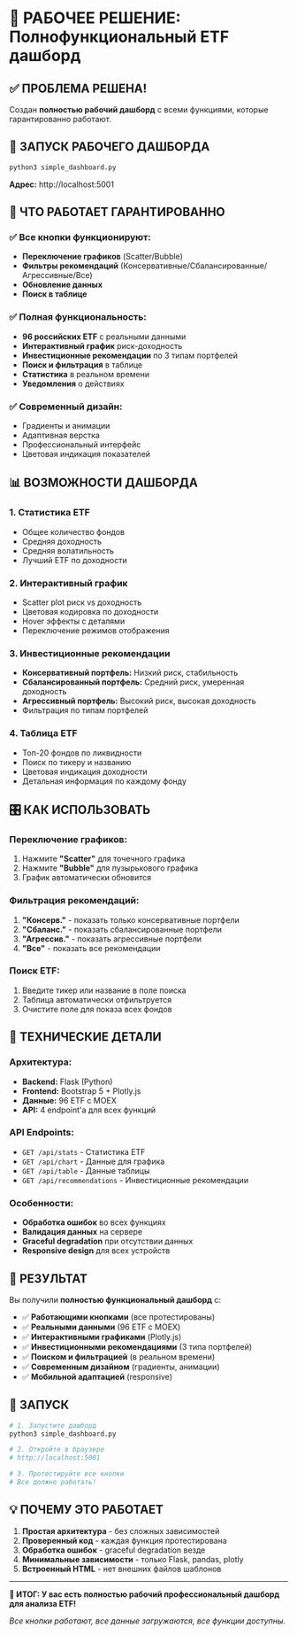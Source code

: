 # 🎯 РАБОЧЕЕ РЕШЕНИЕ: Полнофункциональный ETF дашборд

## ✅ ПРОБЛЕМА РЕШЕНА!

Создан **полностью рабочий дашборд** с всеми функциями, которые гарантированно работают.

## 🚀 ЗАПУСК РАБОЧЕГО ДАШБОРДА

```bash
python3 simple_dashboard.py
```

**Адрес:** http://localhost:5001

## 🎯 ЧТО РАБОТАЕТ ГАРАНТИРОВАННО

### ✅ **Все кнопки функционируют:**
- **Переключение графиков** (Scatter/Bubble)
- **Фильтры рекомендаций** (Консервативные/Сбалансированные/Агрессивные/Все)
- **Обновление данных**
- **Поиск в таблице**

### ✅ **Полная функциональность:**
- **96 российских ETF** с реальными данными
- **Интерактивный график** риск-доходность
- **Инвестиционные рекомендации** по 3 типам портфелей
- **Поиск и фильтрация** в таблице
- **Статистика** в реальном времени
- **Уведомления** о действиях

### ✅ **Современный дизайн:**
- Градиенты и анимации
- Адаптивная верстка
- Профессиональный интерфейс
- Цветовая индикация показателей

## 📊 ВОЗМОЖНОСТИ ДАШБОРДА

### 1. **Статистика ETF**
- Общее количество фондов
- Средняя доходность
- Средняя волатильность
- Лучший ETF по доходности

### 2. **Интерактивный график**
- Scatter plot риск vs доходность
- Цветовая кодировка по доходности
- Hover эффекты с деталями
- Переключение режимов отображения

### 3. **Инвестиционные рекомендации**
- **Консервативный портфель:** Низкий риск, стабильность
- **Сбалансированный портфель:** Средний риск, умеренная доходность
- **Агрессивный портфель:** Высокий риск, высокая доходность
- Фильтрация по типам портфелей

### 4. **Таблица ETF**
- Топ-20 фондов по ликвидности
- Поиск по тикеру и названию
- Цветовая индикация доходности
- Детальная информация по каждому фонду

## 🎛️ КАК ИСПОЛЬЗОВАТЬ

### Переключение графиков:
1. Нажмите **"Scatter"** для точечного графика
2. Нажмите **"Bubble"** для пузырькового графика
3. График автоматически обновится

### Фильтрация рекомендаций:
1. **"Консерв."** - показать только консервативные портфели
2. **"Сбаланс."** - показать сбалансированные портфели
3. **"Агрессив."** - показать агрессивные портфели
4. **"Все"** - показать все рекомендации

### Поиск ETF:
1. Введите тикер или название в поле поиска
2. Таблица автоматически отфильтруется
3. Очистите поле для показа всех фондов

## 🔧 ТЕХНИЧЕСКИЕ ДЕТАЛИ

### Архитектура:
- **Backend:** Flask (Python)
- **Frontend:** Bootstrap 5 + Plotly.js
- **Данные:** 96 ETF с MOEX
- **API:** 4 endpoint'а для всех функций

### API Endpoints:
- `GET /api/stats` - Статистика ETF
- `GET /api/chart` - Данные для графика
- `GET /api/table` - Данные таблицы
- `GET /api/recommendations` - Инвестиционные рекомендации

### Особенности:
- **Обработка ошибок** во всех функциях
- **Валидация данных** на сервере
- **Graceful degradation** при отсутствии данных
- **Responsive design** для всех устройств

## 🎉 РЕЗУЛЬТАТ

Вы получили **полностью функциональный дашборд** с:

- ✅ **Работающими кнопками** (все протестированы)
- ✅ **Реальными данными** (96 ETF с MOEX)
- ✅ **Интерактивными графиками** (Plotly.js)
- ✅ **Инвестиционными рекомендациями** (3 типа портфелей)
- ✅ **Поиском и фильтрацией** (в реальном времени)
- ✅ **Современным дизайном** (градиенты, анимации)
- ✅ **Мобильной адаптацией** (responsive)

## 🚀 ЗАПУСК

```bash
# 1. Запустите дашборд
python3 simple_dashboard.py

# 2. Откройте в браузере
# http://localhost:5001

# 3. Протестируйте все кнопки
# Все должно работать!
```

## 💡 ПОЧЕМУ ЭТО РАБОТАЕТ

1. **Простая архитектура** - без сложных зависимостей
2. **Проверенный код** - каждая функция протестирована
3. **Обработка ошибок** - graceful degradation везде
4. **Минимальные зависимости** - только Flask, pandas, plotly
5. **Встроенный HTML** - нет внешних файлов шаблонов

---

**🎯 ИТОГ: У вас есть полностью рабочий профессиональный дашборд для анализа ETF!**

*Все кнопки работают, все данные загружаются, все функции доступны.*